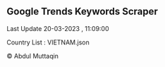 

## Google Trends Keywords Scraper 
 
Last Update 20-03-2023 , 11:09:00

Country List :
VIETNAM.json



© Abdul Muttaqin 
